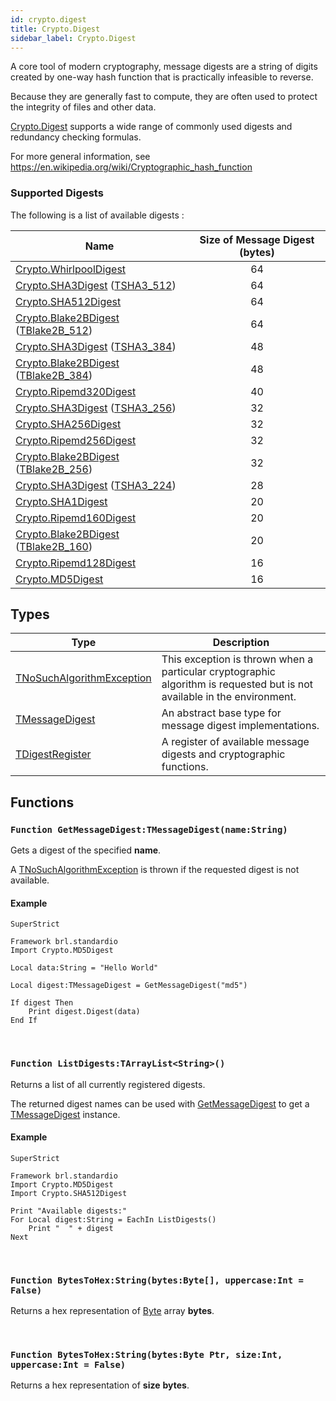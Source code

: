 ```yaml
---
id: crypto.digest
title: Crypto.Digest
sidebar_label: Crypto.Digest
---
```



A core tool of modern cryptography, message digests are a string of digits created by one-way hash function that is practically infeasible to reverse.

Because they are generally fast to compute, they are often used to protect the integrity of files and other data.

[Crypto.Digest](../crypto/crypto_digest.md) supports a wide range of commonly used digests and redundancy checking formulas.

For more general information, see <https://en.wikipedia.org/wiki/Cryptographic_hash_function>

### Supported Digests

The following is a list of available digests :

| Name | Size of Message Digest (bytes) |
|---|:---:|
| [Crypto.WhirlpoolDigest](../crypto/crypto_whirlpooldigest.md)           | 64 |
| [Crypto.SHA3Digest](../crypto/crypto_sha3digest.md) ([TSHA3_512])  | 64 |
| [Crypto.SHA512Digest](../crypto/crypto_sha512digest.md)              | 64 |
| [Crypto.Blake2BDigest](../crypto/crypto_blake2bdigest.md) ([TBlake2B_512])  | 64 |
| [Crypto.SHA3Digest](../crypto/crypto_sha3digest.md) ([TSHA3_384])  | 48 |
| [Crypto.Blake2BDigest](../crypto/crypto_blake2bdigest.md) ([TBlake2B_384])  | 48 |
| [Crypto.Ripemd320Digest](../crypto/crypto_ripemd320digest.md)           | 40 |
| [Crypto.SHA3Digest](../crypto/crypto_sha3digest.md) ([TSHA3_256])  | 32 |
| [Crypto.SHA256Digest](../crypto/crypto_sha256digest.md)              | 32 |
| [Crypto.Ripemd256Digest](../crypto/crypto_ripemd256digest.md)           | 32 |
| [Crypto.Blake2BDigest](../crypto/crypto_blake2bdigest.md) ([TBlake2B_256])  | 32 |
| [Crypto.SHA3Digest](../crypto/crypto_sha3digest.md) ([TSHA3_224])  | 28 |
| [Crypto.SHA1Digest](../crypto/crypto_sha1digest.md)                | 20 |
| [Crypto.Ripemd160Digest](../crypto/crypto_ripemd160digest.md)           | 20 |
| [Crypto.Blake2BDigest](../crypto/crypto_blake2bdigest.md) ([TBlake2B_160])  | 20 |
| [Crypto.Ripemd128Digest](../crypto/crypto_ripemd128digest.md)           | 16 |
| [Crypto.MD5Digest](../crypto/crypto_md5digest.md)                 | 16 |

[TSHA3_512]: ../crypto.sha3digest/tsha3_512
[TSHA3_384]: ../crypto.sha3digest/tsha3_384
[TSHA3_256]: ../crypto.sha3digest/tsha3_256
[TSHA3_224]: ../crypto.sha3digest/tsha3_224
[TBlake2B_512]: ../crypto.blake2bdigest/tblake2b_512
[TBlake2B_384]: ../crypto.blake2bdigest/tblake2b_384
[TBlake2B_256]: ../crypto.blake2bdigest/tblake2b_256
[TBlake2B_160]: ../crypto.blake2bdigest/tblake2b_160


## Types
| Type | Description |
|---|---|
| [TNoSuchAlgorithmException](../../crypto/crypto.digest/tnosuchalgorithmexception) | This exception is thrown when a particular cryptographic algorithm is requested but is not available in the environment. |
| [TMessageDigest](../../crypto/crypto.digest/tmessagedigest) | An abstract base type for message digest implementations. |
| [TDigestRegister](../../crypto/crypto.digest/tdigestregister) | A register of available message digests and cryptographic functions. |

## Functions

### `Function GetMessageDigest:TMessageDigest(name:String)`

Gets a digest of the specified <b>name</b>.

A [TNoSuchAlgorithmException](../../crypto/crypto.digest/tnosuchalgorithmexception) is thrown if the requested digest is not available.


#### Example
```blitzmax
SuperStrict

Framework brl.standardio
Import Crypto.MD5Digest

Local data:String = "Hello World"

Local digest:TMessageDigest = GetMessageDigest("md5")

If digest Then
	Print digest.Digest(data)
End If
```
<br/>

### `Function ListDigests:TArrayList<String>()`

Returns a list of all currently registered digests.

The returned digest names can be used with [GetMessageDigest](../../crypto/crypto.digest/#function-getmessagedigesttmessagedigestnamestring) to get a [TMessageDigest](../../crypto/crypto.digest/tmessagedigest) instance.


#### Example
```blitzmax
SuperStrict

Framework brl.standardio
Import Crypto.MD5Digest
Import Crypto.SHA512Digest

Print "Available digests:"
For Local digest:String = EachIn ListDigests()
	Print "  " + digest
Next
```
<br/>

### `Function BytesToHex:String(bytes:Byte[], uppercase:Int = False)`

Returns a hex representation of [Byte](../../brl/brl.blitz/#byte) array <b>bytes</b>.

<br/>

### `Function BytesToHex:String(bytes:Byte Ptr, size:Int, uppercase:Int = False)`

Returns a hex representation of <b>size</b> <b>bytes</b>.

<br/>

